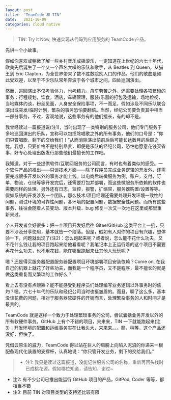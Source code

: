 ```yaml
---
layout: post
title:  "TeamCode 和 TIN"
date:   2021-10-09
categories: cloud native
---
```

> TIN: Try It Now, 快速实现从代码到应用服务的 TeamCode 产品。

先讲一个小故事。

假如你喜欢或稍微了解一些乡村音乐或摇滚乐，一定知道在上世纪的六七十年代，欧美先后诞生了一个又一个声名大噪的乐队和歌手，从 Beatles 到 Queen，从猫王到 Eric Clapton，为全世界带来了数不胜数脍炙人口的作品。他们的歌曲是如此受欢迎，以至于不少乐队常年奔波于各个城市之间，四处巡回演出。

然而，巡回演出不仅考验体力，也考精力。舟车劳苦之外，还需要处理各项繁琐的事务：行程规划，饮食，酒店，车辆管理，服装/乐器的打包及运输，场地检视，当地媒体约谈，粉丝见面，人身安全保险事项，不一而足，假如涉及不同乐队联合演出或突发/临时计划，繁杂的事务恐怕要翻倍。当然，经纪公司要负责其中相当一部分事务，不过，客观地说，这些事务有的他们擅长，有的却不是。

我曾经读过一篇报道说(注1)，当时出现了一类特别的服务公司，他们专门服务于多地巡回演出的乐队，宣称可以包揽除唱歌之外的所有事务，他们的口号是：“你们只管唱歌，剩下的交给我们！”从而消除演出前前后后可能长达数月的后顾之忧。我想，只要价格不是特别昂贵，即便是乐队的经纪公司，恐怕也愿意花钱买省事，好专心处理出版发行那些他们最擅长的工作吧。

我知道，对于一些提供软件/互联网服务的公司而言，有时也有着类似的感受。一个软件产品的推出——只谈技术方面——除了程序员完成业务逻辑的开发外，还需要完成很多开发以外的事务才能上线。以电商后端微服务为例，账户，支付，订单，物流，仓储等等开发完后，还需要打包并部署，而这些微服务所依赖的软件也需要同样的处理。另外还有日志，监控，报警，扩缩容，服务器购置/设置等等。假如系统的开发涉及一个团队，那么技术/项目经理还需要处理开发环境一致性的问题，测试环境的可靠性问题，各环境的配置问题，数据安全性问题。而所有这些事务，往往会随着人员变动、版本升级、bug 修复一次又一次地在这里或那里重新来过。

个人开发者会好很多：把一个项目开发好后往 Gitee/GitHub 这类平台上一扔，只要不涉及分享使用，基本就告一个段落。但是，假如有人对你的项目有兴趣，想体验一下，问题就出现了(注2)：怎么跑起来呢？或者说，怎么能不花什么功夫，又不花什么钱让我的项目跑起来给他看看呢？我笔记本上正运行着的这个项目不需要再花什么功夫，也不用花钱，能在哪里跑起来让其他人玩玩呢？

嗯？还是得买服务器配置服务器配置项目环境部署项目安装依赖？Come on, 在我自己的机器上就花了好些功夫，而我是一个程序员，又不是程序，最不擅长的就是做这类重复而又繁琐的工作好么？

看上去有没有点眼熟？能不能感受到程序员们处理编写业务逻辑以外事务时的焦灼？嗯，六七十年代的乐队和经纪公司当时也挺皱眉的。而且，聊了这么多，基本没谈花费的问题，相对于服务器软硬件的开销而言，处理繁杂事务的人和时间才是最贵的。

TeamCode 就是这样一个致力于处理繁琐事务的公司，尝试囊括业务开发以外的所有软硬件事务。GitHub 上有个不错的项目，来来来，TIN 一下就能跑起来(注3)；开发环境的配置和运维事务实在让我头大，来来来。。。额，稍等，这个产品还没好，但快了。

凭借云原生的威力，TeamCode 得以站在巨人的肩膀上向陷入泥沼的你递来一根配备现代化装置的支撑杆，认真地说：“你只管开发业务，剩下的交给我们。”

> * 注1: 我只是读过这篇报道，没能记住服务公司的名称，重新再回头找时已成桃花源。假如哪位知道，请告知，谢过~
* 注2: 有不少公司已推出能运行 GitHub 项目的产品，GitPod, Coder 等等，都相当不错
* 注3: 目前 TIN 对项目类型的支持还比较有限
